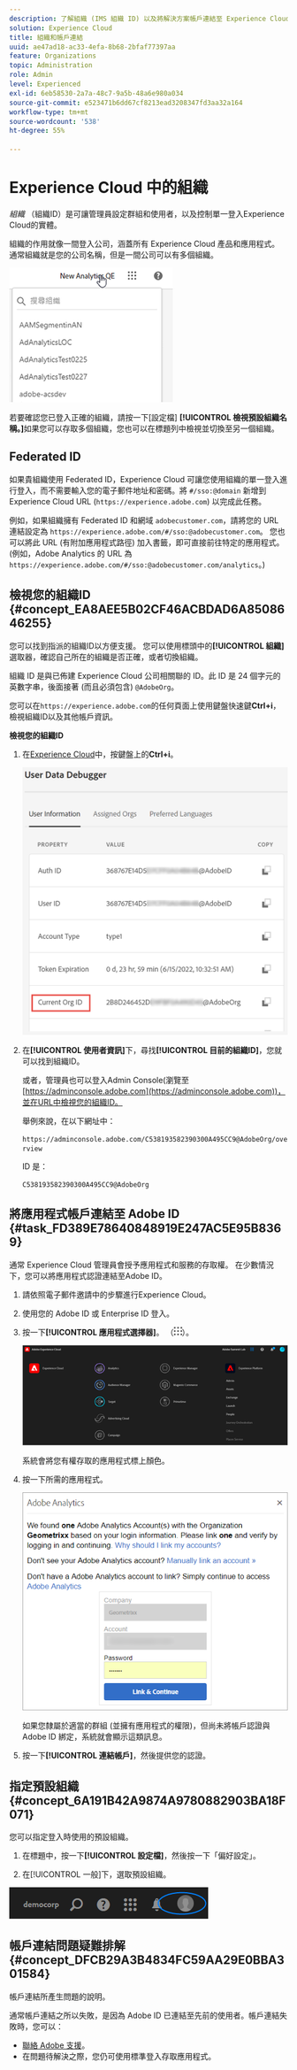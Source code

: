 ```yaml
---
description: 了解組織 (IMS 組織 ID) 以及將解決方案帳戶連結至 Experience Cloud。
solution: Experience Cloud
title: 組織和帳戶連結
uuid: ae47ad18-ac33-4efa-8b68-2bfaf77397aa
feature: Organizations
topic: Administration
role: Admin
level: Experienced
exl-id: 6eb58530-2a7a-48c7-9a5b-48a6e980a034
source-git-commit: e523471b6dd67cf8213ead3208347fd3aa32a164
workflow-type: tm+mt
source-wordcount: '538'
ht-degree: 55%

---
```


# Experience Cloud 中的組織

*組織* （組織ID）是可讓管理員設定群組和使用者，以及控制單一登入Experience Cloud的實體。

組織的作用就像一間登入公司，涵蓋所有 Experience Cloud 產品和應用程式。 通常組織就是您的公司名稱，但是一間公司可以有多個組織。

![Experience Cloud組織](../assets/organizations-menu.png)

若要確認您已登入正確的組織，請按一下[設定檔] **[!UICONTROL 檢視預設組織名稱。]**&#x200B;如果您可以存取多個組織，您也可以在標題列中檢視並切換至另一個組織。

## Federated ID

如果貴組織使用 Federated ID，Experience Cloud 可讓您使用組織的單一登入進行登入，而不需要輸入您的電子郵件地址和密碼。將 `#/sso:@domain` 新增到 Experience Cloud URL (`https://experience.adobe.com`) 以完成此任務。

例如，如果組織擁有 Federated ID 和網域 `adobecustomer.com`，請將您的 URL 連結設定為 `https://experience.adobe.com/#/sso:@adobecustomer.com`。 您也可以將此 URL (有附加應用程式路徑) 加入書籤，即可直接前往特定的應用程式。 (例如，Adobe Analytics 的 URL 為 `https://experience.adobe.com/#/sso:@adobecustomer.com/analytics`。)

## 檢視您的組織ID {#concept_EA8AEE5B02CF46ACBDAD6A8508646255}

您可以找到指派的組織ID以方便支援。 您可以使用標頭中的&#x200B;**[!UICONTROL 組織]**&#x200B;選取器，確認自己所在的組織是否正確，或者切換組織。

組織 ID 是與已佈建 Experience Cloud 公司相關聯的 ID。此 ID 是 24 個字元的英數字串，後面接著 (而且必須包含) `@AdobeOrg`。

您可以在`https://experience.adobe.com`的任何頁面上使用鍵盤快速鍵&#x200B;**Ctrl+i**，檢視組織ID以及其他帳戶資訊。

**檢視您的組織ID**

1. 在[Experience Cloud](https://experience.adobe.com)中，按鍵盤上的&#x200B;**Ctrl+i**。

   ![指派的組織 ID](../assets/assigned-organization.png)

1. 在&#x200B;**[!UICONTROL 使用者資訊]**&#x200B;下，尋找&#x200B;**[!UICONTROL 目前的組織ID]**，您就可以找到組織ID。

   或者，管理員也可以登入Admin Console(瀏覽至[https://adminconsole.adobe.com](https://adminconsole.adobe.com))，並在URL中檢視您的組織ID。

   舉例來說，在以下網址中：

   `https://adminconsole.adobe.com/C538193582390300A495CC9@AdobeOrg/overview`

   ID 是：

   `C538193582390300A495CC9@AdobeOrg`

## 將應用程式帳戶連結至 Adobe ID {#task_FD389E78640848919E247AC5E95B8369}

通常 Experience Cloud 管理員會授予應用程式和服務的存取權。 在少數情況下，您可以將應用程式認證連結至Adobe ID。

1. 請依照電子郵件邀請中的步驟進行Experience Cloud。

1. 使用您的 Adobe ID 或 Enterprise ID 登入。

1. 按一下&#x200B;**[!UICONTROL 應用程式選擇器]**。 （![功能表](../assets/menu-icon.png)）。

   ![將應用程式帳戶連結至 Adobe ID](../assets/solutions-active.png)

   系統會將您有權存取的應用程式標上顏色。

1. 按一下所需的應用程式。

   ![按一下您的應用程式](../assets/analytics-link-accounts.png)

   如果您隸屬於適當的群組 (並擁有應用程式的權限)，但尚未將帳戶認證與 Adobe ID 綁定，系統就會顯示這類訊息。

1. 按一下&#x200B;**[!UICONTROL 連結帳戶]**，然後提供您的認證。

## 指定預設組織 {#concept_6A191B42A9874A9780882903BA18F071}

您可以指定登入時使用的預設組織。

1. 在標題中，按一下&#x200B;**[!UICONTROL 設定檔]**，然後按一下「偏好設定」。

1. 在[!UICONTROL 一般]下，選取預設組織。


![編輯輪廓](../assets/edit-profile.png)

## 帳戶連結問題疑難排解 {#concept_DFCB29A3B4834FC59AA29E0BBA301584}

帳戶連結所產生問題的說明。

通常帳戶連結之所以失敗，是因為 Adobe ID 已連結至先前的使用者。帳戶連結失敗時，您可以：

* [聯絡 Adobe 支援](https://experienceleague.adobe.com/?lang=zh-Hant?support-solution=General#support)。
* 在問題待解決之際，您仍可使用標準登入存取應用程式。
